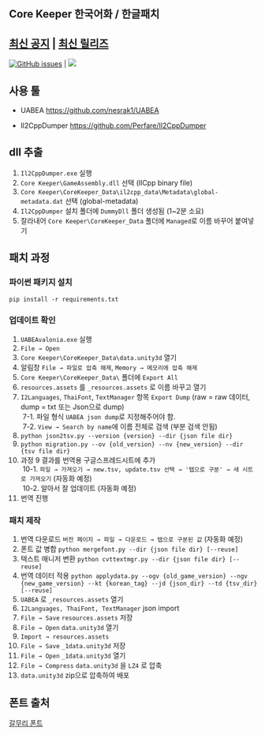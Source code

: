 ## Core Keeper 한국어화 / 한글패치

## [최신 공지](https://gall.dcinside.com/corekeeper/1659) | [최신 릴리즈](https://github.com/life1spotato/CoreKeeperKoreanPatch/releases) 

[![GitHub issues](https://img.shields.io/github/issues/life1spotato/CoreKeeperKoreanPatch?logo=GitHub)](https://github.com/life1spotato/CoreKeeperKoreanPatch/issues) | [![](https://img.shields.io/discord/952788572887478282)](https://discord.gg/GJCn6JnQVc)

## 사용 툴

- UABEA
https://github.com/nesrak1/UABEA

- Il2CppDumper
https://github.com/Perfare/Il2CppDumper

## dll 추출

1. `Il2CppDumper.exe` 실행
2. `Core Keeper\GameAssembly.dll` 선택 (IlCpp binary file)
3. `Core Keeper\CoreKeeper_Data\il2cpp_data\Metadata\global-metadata.dat` 선택 (global-metadata)
4. `Il2CppDumper` 설치 폴더에 `DummyDll` 폴더 생성됨 (1~2분 소요)
5. 잘라내어 `Core Keeper\CoreKeeper_Data` 폴더에 `Managed`로 이름 바꾸어 붙여넣기

## 패치 과정

### 파이썬 패키지 설치

`pip install -r requirements.txt`

### 업데이트 확인

1. `UABEAvalonia.exe` 실행
2. `File → Open`
3. `Core Keeper\CoreKeeper_Data\data.unity3d` 열기
4. 알림창 `File → 파일로 압축 해제`, `Memory → 메모리에 압축 해제`
5. `Core Keeper\CoreKeeper_Data\` 폴더에 `Export All`
6. `resources.assets` 를 `_resources.assets` 로 이름 바꾸고 열기
7. `I2Languages`, `ThaiFont`, `TextManager` 항목 `Export Dump` (raw = raw 데이터, dump = txt 또는 Json으로 dump)
<br> &nbsp;7-1. 파일 형식 `UABEA json dump`로 지정해주어야 함.
<br> &nbsp;7-2. `View → Search by name`에 이름 전체로 검색 (부분 검색 안됨)
8. `python json2tsv.py --version {version} --dir {json file dir}`
9. `python migration.py --ov {old_version} --nv {new_version} --dir {tsv file dir}`
10. 과정 9 결과를 번역용 구글스프레드시트에 추가
<br> &nbsp;10-1. `파일 → 가져오기 → new.tsv, update.tsv 선택 → '탭으로 구분' → 새 시트로 가져오기` (자동화 예정)
<br> &nbsp;10-2. 알아서 잘 업데이트 (자동화 예정)
11. 번역 진행

### 패치 제작
1. 번역 다운로드 `버전 페이지 → 파일 → 다운로드 → 탭으로 구분된 값` (자동화 예정)
2. 폰트 값 병합 `python mergefont.py --dir {json file dir} [--reuse]`
3. 텍스트 매니저 변환 `python cvttextmgr.py --dir {json file dir} [--reuse]`
4. 번역 데이터 적용 `python applydata.py --ogv {old_game_version} --ngv {new_game_version} --kt {korean_tag} --jd {json_dir} --td {tsv_dir} [--reuse]`
5. `UABEA` 로 `_resources.assets` 열기
6. `I2Languages, ThaiFont, TextManager` json import
7. `File → Save` `resources.assets` 저장
8. `File → Open` `data.unity3d` 열기
9. `Import → resources.assets`
10. `File → Save` `_1data.unity3d` 저장
11. `File → Open` `_1data.unity3d` 열기
12. `File → Compress` `data.unity3d` 을 `LZ4` 로 압축
13. `data.unity3d` zip으로 압축하여 배포

## 폰트 출처
[갈무리 폰트](https://galmuri.quiple.dev/)

